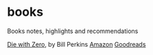 # books
Books notes, highlights and recommendations

[Die with Zero](books/die_with_zero.md), by Bill Perkins
[Amazon](https://amzn.to/3hyIr9m)
[Goodreads](https://www.goodreads.com/en/book/show/52950915-die-with-zero)